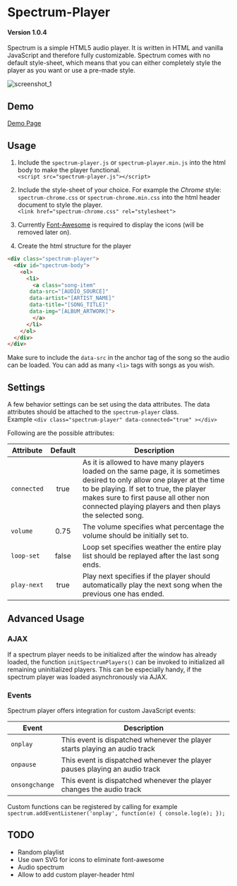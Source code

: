 # Spectrum-Player 
#### Version 1.0.4

Spectrum is a simple HTML5 audio player. It is written in HTML and vanilla JavaScript and therefore fully customizable. Spectrum comes with no default style-sheet, which means that you can either completely style the player as you want or use a pre-made style.

![screenshot_1](https://user-images.githubusercontent.com/7956606/47385654-f1badc00-d70a-11e8-80f6-75962f9036f8.png)




## Demo

[Demo Page](https://haeri.github.io/Spectrum-Player/)



## Usage

1. Include the `spectrum-player.js` or `spectrum-player.min.js` into the html body to make the player functional.  
`<script src="spectrum-player.js"></script>`

2. Include the style-sheet of your choice. For example the *Chrome* style: `spectrum-chrome.css` or `spectrum-chrome.min.css` into the html header document to style the player.  
`<link href="spectrum-chrome.css" rel="stylesheet">`

3. Currently [Font-Awesome](https://fontawesome.com/how-to-use/on-the-web/setup/getting-started?using=web-fonts-with-css) is required to display the icons (will be removed later on). 

4. Create the html structure for the player
```html
<div class="spectrum-player">
  <div id="spectrum-body">
    <ol>
      <li>
        <a class="song-item" 
	   data-src="[AUDIO_SOURCE]" 
	   data-artist="[ARTIST_NAME]" 
	   data-title="[SONG_TITLE]" 
	   data-img="[ALBUM_ARTWORK]">
        </a>
      </li>
    </ol>
  </div>
</div>
```
Make sure to include the `data-src` in the anchor tag of the song so the audio can be loaded. You can add as many `<li>` tags with songs as you wish.


## Settings

A few behavior settings can be set using the data attributes. The data attributes should be attached to the `spectrum-player` class.  
Example `<div class="spectrum-player" data-connected="true" ></div>`

Following are the possible attributes:

| Attribute | Default | Description |
| --- | :---: | --- |
| `connected` | true | As it is allowed to have many players loaded on the same page, it is sometimes desired to only allow one player at the time to be playing. If set to true, the player makes sure to first pause all other non connected playing players and then plays the selected song. |
| `volume` | 0.75 | The volume specifies what percentage the volume should be initially set to. |
| `loop-set` | false | Loop set specifies weather the entire play list should be replayed after the last song ends. |
| `play-next` | true | Play next specifies if the player should automatically play the next song when the previous one has ended. |


## Advanced Usage

### AJAX
If a spectrum player needs to be initialized after the window has already loaded, the function `initSpectrumPlayers()` can be invoked to initialized all remaining uninitialized players. This can be especially handy, if the spectrum player was loaded asynchronously via AJAX.

### Events
Spectrum player offers integration for custom JavaScript events:

| Event | Description |
| --- | --- |
| `onplay` | This event is dispatched whenever the player starts playing an audio track |
| `onpause` | This event is dispatched whenever the player pauses playing an audio track |
| `onsongchange` | This event is dispatched whenever the player changes the audio track |

Custom functions can be registered by calling for example  
`spectrum.addEventListener('onplay', function(e) { console.log(e); });`



## TODO

- Random playlist
- Use own SVG for icons to eliminate font-awesome
- Audio spectrum
- Allow to add custom player-header html
